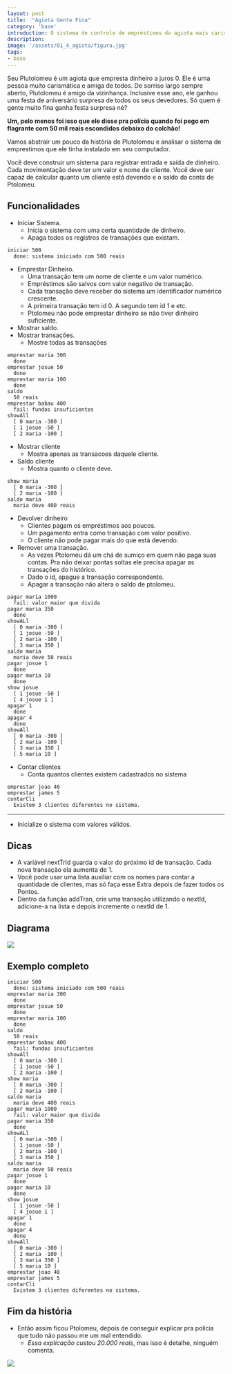 ```yaml
---
layout: post
title:  "Agiota Gente Fina"
category: 'base'
introduction: O sistema de controle de empréstimos do agiota mais carismático de MoneyVille.
description: 
image: '/assets/01_4_agiota/figura.jpg'
tags:
- base
---
```


Seu Plutolomeu é um agiota que empresta dinheiro a juros 0. Ele é uma pessoa muito carismática e amiga de todos. De sorriso largo sempre aberto, Plutolomeu é amigo da vizinhança. Inclusive esse ano, ele ganhou uma festa de aniversário surpresa de todos os seus devedores. Só quem é gente muito fina ganha festa surpresa né?

**Um, pelo menos foi isso que ele disse pra polícia quando foi pego em flagrante com 50 mil reais escondidos debaixo do colchão!**

Vamos abstrair um pouco da história de Plutolomeu e analisar o sistema de emprestimos que ele tinha instalado em seu computador.

Você deve construir um sistema para registrar entrada e saída de dinheiro. Cada movimentação deve ter um valor e nome de cliente. Você deve ser capaz de calcular quanto um cliente está devendo e o saldo da conta de Ptolomeu.

## Funcionalidades

- Iniciar Sistema.
    - Inicia o sistema com uma certa quantidade de dinheiro.
    - Apaga todos os registros de transações que existam.

```
iniciar 500
  done: sistema iniciado com 500 reais
```

- Emprestar Dinheiro.
    - Uma transação tem um nome de cliente e um valor numérico.
    - Empréstimos são salvos com valor negativo de transação.
    - Cada transação deve receber do sistema um identificador numérico crescente.
    - A primeira transação tem id 0. A segundo tem id 1 e etc.
    - Ptolomeu não pode emprestar dinheiro se não tiver dinheiro suficiente.
- Mostrar saldo.
- Mostrar transações.
    - Mostre todas as transações

```
emprestar maria 300
  done
emprestar josue 50
  done
emprestar maria 100
  done
saldo
  50 reais
emprestar babau 400
  fail: fundos insuficientes
showAll
  [ 0 maria -300 ]
  [ 1 josue -50 ]
  [ 2 maria -100 ]
```

- Mostrar cliente
    - Mostra apenas as transacoes daquele cliente.
- Saldo cliente
    - Mostra quanto o cliente deve.

```
show maria
  [ 0 maria -300 ]
  [ 2 maria -100 ]
saldo maria
  maria deve 400 reais
```

- Devolver dinheiro
    - Clientes pagam os empréstimos aos poucos.
    - Um pagamento entra como transação com valor positivo.
    - O cliente não pode pagar mais do que está devendo.
- Remover uma transação.    
    - As vezes Ptolomeu dá um chá de sumiço em quem não paga suas contas. Pra não deixar pontas soltas ele precisa apagar as transações do histórico.
    - Dado o id, apague a transação correspondente.
    - Apagar a transação não altera o saldo de ptolomeu.

```
pagar maria 1000
  fail: valor maior que divida
pagar maria 350
  done
showALl
  [ 0 maria -300 ]
  [ 1 josue -50 ]
  [ 2 maria -100 ]
  [ 3 maria 350 ]
saldo maria
  maria deve 50 reais
pagar josue 1
  done
pagar maria 10
  done
show josue
  [ 1 josue -50 ]
  [ 4 josue 1 ]
apagar 1
  done
apagar 4
  done
showAll
  [ 0 maria -300 ]
  [ 2 maria -100 ]
  [ 3 maria 350 ]
  [ 5 maria 10 ]
```

- Contar clientes
    - Conta quantos clientes existem cadastrados no sistema

```
emprestar joao 40
emprestar james 5
contarCli
  Existem 3 clientes diferentes no sistema.
```

---
- Inicialize o sistema com valores válidos.

## Dicas
- A variável nextTrId guarda o valor do próximo id de transação. Cada nova transação ela aumenta de 1.
- Você pode usar uma lista auxiliar com os nomes para contar a quantidade de clientes, mas só faça esse Extra depois de fazer todos os Pontos.
- Dentro da função addTran, crie uma transação utilizando o nextId, adicione-a na lista e depois incremente o nextId de 1.

## Diagrama

![](/assets/01_4_agiota/diagrama.png)

## Exemplo completo

```
iniciar 500
  done: sistema iniciado com 500 reais
emprestar maria 300
  done
emprestar josue 50
  done
emprestar maria 100
  done
saldo
  50 reais
emprestar babau 400
  fail: fundos insuficientes
showAll
  [ 0 maria -300 ]
  [ 1 josue -50 ]
  [ 2 maria -100 ]
show maria
  [ 0 maria -300 ]
  [ 2 maria -100 ]
saldo maria
  maria deve 400 reais
pagar maria 1000
  fail: valor maior que divida
pagar maria 350
  done
showALl
  [ 0 maria -300 ]
  [ 1 josue -50 ]
  [ 2 maria -100 ]
  [ 3 maria 350 ]
saldo maria
  maria deve 50 reais
pagar josue 1
  done
pagar maria 10
  done
show josue
  [ 1 josue -50 ]
  [ 4 josue 1 ]
apagar 1
  done
apagar 4
  done
showAll
  [ 0 maria -300 ]
  [ 2 maria -100 ]
  [ 3 maria 350 ]
  [ 5 maria 10 ]
emprestar joao 40
emprestar james 5
contarCli
  Existem 3 clientes diferentes no sistema.
```

## Fim da história

- Então assim ficou Ptolomeu, depois de conseguir explicar pra polícia que tudo não passou me um mal entendido. 
    - *Essa explicação custou 20.000 reais*, mas isso é detalhe, ninguém comenta.

![](/assets/01_4_agiota/ptolomeu.jpg)